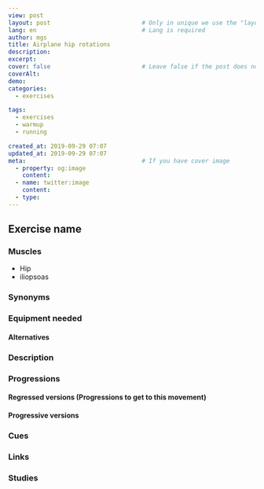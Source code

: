 ```yaml
---
view: post
layout: post                          # Only in unique we use the "layout: post"
lang: en                              # Lang is required
author: mgs
title: Airplane hip rotations
description: 
excerpt: 
cover: false                          # Leave false if the post does not have cover image, if there is set to true
coverAlt: 
demo: 
categories:
  - exercises

tags: 
  - exercises
  - warmup
  - running

created_at: 2019-09-29 07:07
updated_at: 2019-09-29 07:07
meta:                                 # If you have cover image
  - property: og:image
    content:  
  - name: twitter:image
    content: 
  - type:  
---
```

## Exercise name
### Muscles
- Hip
- iliopsoas
### Synonyms
### Equipment needed
#### Alternatives
### Description
### Progressions
#### Regressed versions (Progressions to get to this movement)
#### Progressive versions
### Cues
### Links
### Studies
<!--stackedit_data:
eyJoaXN0b3J5IjpbLTEzMDg3MTUyNzBdfQ==
-->